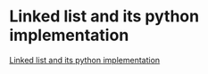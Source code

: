 # Linked list and its python implementation
[Linked list and its python implementation](https://aiwithcloud.com/2022/09/16/linked_list_and_its_python_implementation/)